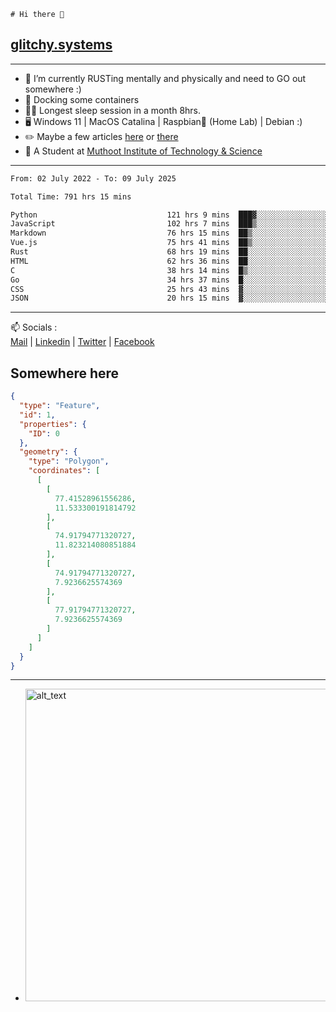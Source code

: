 ```
# Hi there 👋
```
## [glitchy.systems](https://glitchy.systems)
---

- 🌱 I’m currently RUSTing mentally and physically and need to GO out somewhere :)
- 🐋 Docking some containers
- 😶‍🌫️ Longest sleep session in a month 8hrs.
- 🖥️ Windows 11 | MacOS Catalina | Raspbian🥧 (Home Lab) | Debian :)
- ✏️ Maybe a few articles [here](https://medium.com/@advaithnarayanan8) or [there](https://medium.com/@advaithnarayanan8)
- 📑 A Student at [Muthoot Institute of Technology & Science](https://mgmits.ac.in/)



---

<!--START_SECTION:waka-->

```txt
From: 02 July 2022 - To: 09 July 2025

Total Time: 791 hrs 15 mins

Python                             121 hrs 9 mins  ███▓░░░░░░░░░░░░░░░░░░░░░   15.31 %
JavaScript                         102 hrs 7 mins  ███▒░░░░░░░░░░░░░░░░░░░░░   12.91 %
Markdown                           76 hrs 15 mins  ██▒░░░░░░░░░░░░░░░░░░░░░░   09.64 %
Vue.js                             75 hrs 41 mins  ██▒░░░░░░░░░░░░░░░░░░░░░░   09.57 %
Rust                               68 hrs 19 mins  ██░░░░░░░░░░░░░░░░░░░░░░░   08.64 %
HTML                               62 hrs 36 mins  ██░░░░░░░░░░░░░░░░░░░░░░░   07.91 %
C                                  38 hrs 14 mins  █▒░░░░░░░░░░░░░░░░░░░░░░░   04.83 %
Go                                 34 hrs 37 mins  █░░░░░░░░░░░░░░░░░░░░░░░░   04.38 %
CSS                                25 hrs 43 mins  ▓░░░░░░░░░░░░░░░░░░░░░░░░   03.25 %
JSON                               20 hrs 15 mins  ▓░░░░░░░░░░░░░░░░░░░░░░░░   02.56 %
```

<!--END_SECTION:waka-->

---

📫 Socials :<br>
[Mail](mailto:advaith@glitchy.systems) | [Linkedin](https://www.linkedin.com/in/advaith-narayanan-a72152214/) | [Twitter](https://twitter.com/advaithnarayan) | [Facebook](https://screenmessage.com/qinq)

## Somewhere here

```geojson
{
  "type": "Feature",
  "id": 1,
  "properties": {
    "ID": 0
  },
  "geometry": {
    "type": "Polygon",
    "coordinates": [
      [
        [
          77.41528961556286,
          11.533300191814792
        ],
        [
          74.91794771320727,
          11.823214080851884
        ],
        [
          74.91794771320727,
          7.9236625574369
        ],
        [
          77.91794771320727,
          7.9236625574369
        ]
      ]
    ]
  }
}
```


--- 
- [<img alt="alt_text" width="500px" src="https://valid.x86.fr/cache/banner/xv24bv-6.png" />](https://valid.x86.fr/xv24bv)


